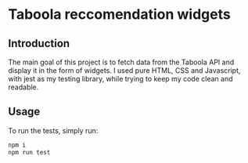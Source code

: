 # Taboola reccomendation widgets

## Introduction

The main goal of this project is to fetch data from the Taboola API
and display it in the form of widgets.
I used pure HTML, CSS and Javascript, with jest as my testing library, while
trying to keep my code clean and readable.

## Usage
To run the tests, simply run:
```javascript
npm i
npm run test

```

